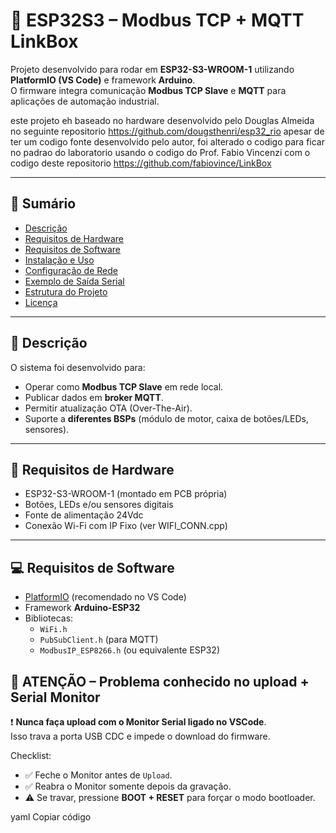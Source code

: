 # 🚀 ESP32S3 – Modbus TCP + MQTT LinkBox

Projeto desenvolvido para rodar em **ESP32-S3-WROOM-1** utilizando **PlatformIO (VS Code)** e framework **Arduino**.  
O firmware integra comunicação **Modbus TCP Slave** e **MQTT** para aplicações de automação industrial.

este projeto eh baseado no hardware desenvolvido pelo Douglas Almeida no seguinte repositorio
https://github.com/dougsthenri/esp32_rio
apesar de ter um codigo fonte desenvolvido pelo autor, foi alterado o codigo para ficar no padrao do laboratorio
usando o codigo do Prof. Fabio Vincenzi com o codigo deste repositorio
https://github.com/fabiovince/LinkBox

---

## 📑 Sumário
- [Descrição](#-descrição)
- [Requisitos de Hardware](#-requisitos-de-hardware)
- [Requisitos de Software](#-requisitos-de-software)
- [Instalação e Uso](#-instalação-e-uso)
- [Configuração de Rede](#-configuração-de-rede)
- [Exemplo de Saída Serial](#-exemplo-de-saída-serial)
- [Estrutura do Projeto](#-estrutura-do-projeto)
- [Licença](#-licença)

---

## 📝 Descrição
O sistema foi desenvolvido para:
- Operar como **Modbus TCP Slave** em rede local.
- Publicar dados em **broker MQTT**.
- Permitir atualização OTA (Over-The-Air).
- Suporte a **diferentes BSPs** (módulo de motor, caixa de botões/LEDs, sensores).

---

## 🔧 Requisitos de Hardware
- ESP32-S3-WROOM-1 (montado em PCB própria)
- Botões, LEDs e/ou sensores digitais
- Fonte de alimentação 24Vdc
- Conexão Wi-Fi com IP Fixo (ver WIFI_CONN.cpp)

---

## 💻 Requisitos de Software
- [PlatformIO](https://platformio.org/) (recomendado no VS Code)
- Framework **Arduino-ESP32**
- Bibliotecas:
  - `WiFi.h`
  - `PubSubClient.h` (para MQTT)
  - `ModbusIP_ESP8266.h` (ou equivalente ESP32)


## 🚨 ATENÇÃO – Problema conhecido no upload + Serial Monitor

❗ **Nunca faça upload com o Monitor Serial ligado no VSCode**.  
Isso trava a porta USB CDC e impede o download do firmware.

Checklist:
- ✅ Feche o Monitor antes de `Upload`.
- ✅ Reabra o Monitor somente depois da gravação.
- ⚠️ Se travar, pressione **BOOT + RESET** para forçar o modo bootloader.


yaml
Copiar código






